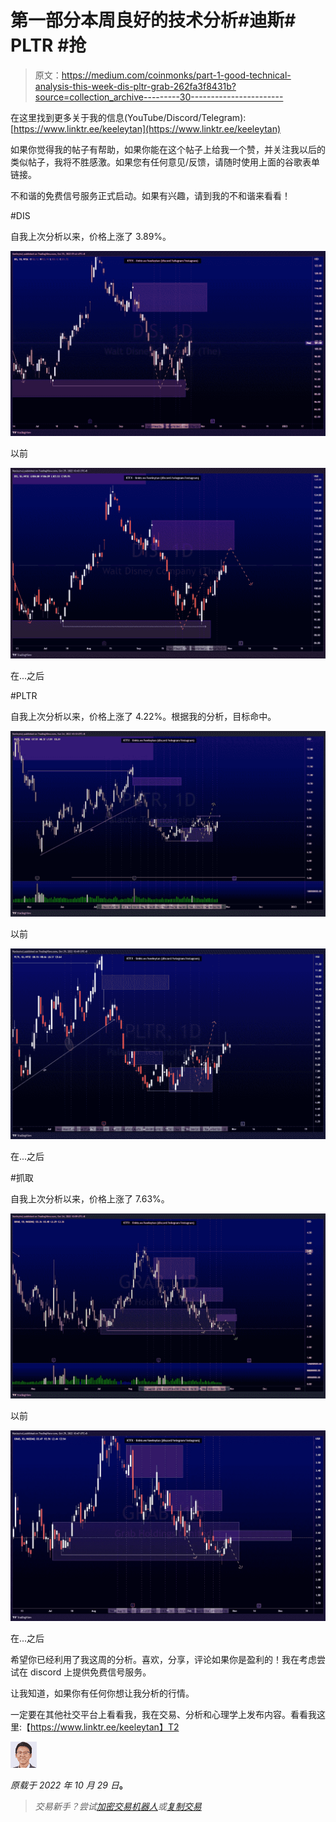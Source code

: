 # 第一部分本周良好的技术分析#迪斯# PLTR #抢

> 原文：<https://medium.com/coinmonks/part-1-good-technical-analysis-this-week-dis-pltr-grab-262fa3f8431b?source=collection_archive---------30----------------------->

在这里找到更多关于我的信息(YouTube/Discord/Telegram):[https://www.linktr.ee/keeleytan](https://www.linktr.ee/keeleytan)

如果你觉得我的帖子有帮助，如果你能在这个帖子上给我一个赞，并关注我以后的类似帖子，我将不胜感激。如果您有任何意见/反馈，请随时使用上面的谷歌表单链接。

不和谐的免费信号服务正式启动。如果有兴趣，请到我的不和谐来看看！

#DIS

自我上次分析以来，价格上涨了 3.89%。

![](img/b7e4c2b98b3527bd1275b688751bdd32.png)

以前

![](img/8465bb59313277b5b2d30d1e375f2bde.png)

在...之后

#PLTR

自我上次分析以来，价格上涨了 4.22%。根据我的分析，目标命中。

![](img/b71d1b0a7b4c0724153a896ee15660a2.png)

以前

![](img/776d0b3aa70425775c075bd1511db450.png)

在...之后

#抓取

自我上次分析以来，价格上涨了 7.63%。

![](img/13aa4b357d7a15a460c1fcd2408c6873.png)

以前

![](img/88503cbae5f7621b7af059bc5ad1389a.png)

在...之后

希望你已经利用了我这周的分析。喜欢，分享，评论如果你是盈利的！我在考虑尝试在 discord 上提供免费信号服务。

让我知道，如果你有任何你想让我分析的行情。

一定要在其他社交平台上看看我，我在交易、分析和心理学上发布内容。看看我这里:【https://www.linktr.ee/keeleytan】T2

![](img/d881c795547a2a306a18600b02fab7c0.png)

*原载于 2022 年 10 月 29 日*[](https://2minutesliteracy.wordpress.com/2022/10/29/part-1-good-technical-analysis-this-week-dis-pltr-grab/)**。**

> *交易新手？尝试[加密交易机器人](/coinmonks/crypto-trading-bot-c2ffce8acb2a)或[复制交易](/coinmonks/top-10-crypto-copy-trading-platforms-for-beginners-d0c37c7d698c)*